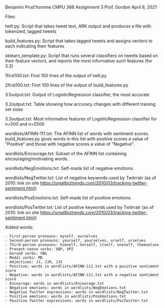 Benjamin Prud'homme
CMPU 366 Assignment 3
Prof. Gordon
April 8, 2021

Files:

twtt.py: Script that takes tweet text, ARK output and produces a file with tokenized, tagged tweets

build_features.py: Script that takes tagged tweets and assigns vectors to each indicating their features

sklearn_template.py: Script that runs several classifiers on tweets based on their feature vectors, and reports the most informative such features (for 3.3)

1first100.txt: First 100 lines of the output of twtt.py

2first100.txt: First 100 lines of the output of build_features.py

3.1output.txt: Output of LogisticRegression classifier, the most accurate

3.2output.txt: Table showing how accuracy changes with different training set sizes

3.3output.txt: Most informative features of LogisticRegression classifier for n=500 and n=5500

wordlists/AFINN-111.txt: The AFINN list of words with sentiment scores. build_features.py gives words in this list with positive scores a value of "Positive" and those with negative scores a value of "Negative".

wordlists/Encourage.txt: Subset of the AFINN list containing encouraging/motivating words.

wordlists/NegEmotions.txt: Self-made list of negative emotions.

wordlists/NegTwitter.txt: List of negative keywords used by Twitrratr (as of 2010: link on site https://smallbiztrends.com/2010/03/tracking-twitter-sentiment.html)

wordlists/PosEmotions.txt: Self-made list of positive emotions.

wordlists/PosTwitter.txt: List of positive keywords used by Twitrratr (as of 2010: link on site https://smallbiztrends.com/2010/03/tracking-twitter-sentiment.html)

Added words:

	- First-person pronouns: myself, ourselves
	- Second-person pronouns: yourself, yourselves, urself, urselves
	- Third-person pronouns: himself, herself, itself, oneself, themselves
	- Present-tense verbs: VBP, VPZ
	- Gerund verbs: VBG
	- Modal verbs: MD
	- Adjectives: JJ, JJR, JJS
	- Positive: words in wordlists/AFINN-111.txt with a positive sentiment score
	- Negative: words in wordlists/AFINN-111.txt with a negative sentiment score
	- Encourage: words in wordlists/Encourage.txt
	- Negative emotions: words in wordlists/NegEmotions.txt
	- Negative Twitter expressions: words in wordlists/NegTwitter.txt
	- Positive emotions: words in wordlists/PosEmotions.txt
	- Positive Twitter expressions: words in wordlists/PosTwitter.txt
